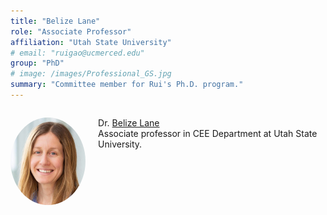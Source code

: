 ```yaml
---
title: "Belize Lane"
role: "Associate Professor"
affiliation: "Utah State University"
# email: "ruigao@ucmerced.edu"
group: "PhD"
# image: /images/Professional_GS.jpg
summary: "Committee member for Rui's Ph.D. program."
---
```


<div style="display: flex; align-items: flex-start; gap: 20px; margin-bottom: 20px;">

  <img src="/images/lane-belize.jpg" alt="Belize Lane"
       style="width: 140px; height: 140px; object-fit: cover; border-radius: 50%; flex-shrink: 0;">

  <div>
    <p>Dr. <a href="https://uwrl.usu.edu/people/faculty/lane-belize" target="_blank">Belize Lane</a><br>Associate professor in CEE Department at Utah State University.</p>
  </div>

</div>